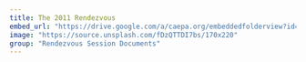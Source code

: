```yaml
---
title: The 2011 Rendezvous
embed_url: "https://drive.google.com/a/caepa.org/embeddedfolderview?id=132xZAItWtydtYtF0kBPoMj3Lfj0x0zqt#grid"
image: "https://source.unsplash.com/fDzQTTDI7bs/170x220"
group: "Rendezvous Session Documents"
---
```

